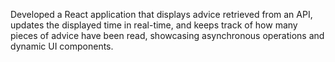 Developed a React application that displays advice retrieved from an API, updates the displayed time in real-time, and keeps track of how many pieces of advice have been read, showcasing asynchronous operations and dynamic UI components.
